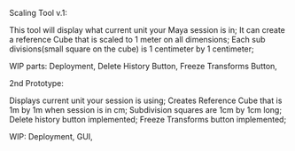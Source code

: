 Scaling Tool v.1:

This tool will display what current unit your Maya session is in;
It can create a reference Cube that is scaled to 1 meter on all dimensions;
Each sub divisions(small square on the cube) is 1 centimeter by 1 centimeter;

WIP parts:
Deployment,
Delete History Button,
Freeze Transforms Button,



2nd Prototype:

Displays current unit your session is using;
Creates Reference Cube that is 1m by 1m when session is in cm;
Subdivision squares are 1cm by 1cm long;
Delete history button implemented;
Freeze Transforms button implemented;

WIP:
Deployment,
GUI,
